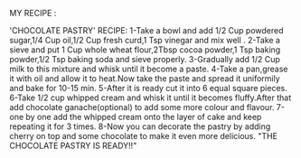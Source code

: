 MY RECIPE :

'CHOCOLATE PASTRY'
RECIPE:
1-Take a bowl and add 1/2 Cup powdered sugar,1/4 Cup oil,1/2 Cup fresh curd,1 Tsp vinegar and mix well .
2-Take a sieve and put 1 Cup whole wheat flour,2Tbsp cocoa powder,1 Tsp baking powder,1/2 Tsp baking soda and sieve properly.
3-Gradually add 1/2 Cup milk to this mixture and whisk until it become a paste.
4-Take a pan,grease it with oil and allow it to heat.Now take the paste and spread it uniformily and bake for 10-15 min.
5-After it is ready cut it into 6 equal square pieces.
6-Take 1/2 cup whipped cream and whisk it until it becomes fluffy.After that add chocolate ganache(optional) to add some more colour and flavour.
7-one by one add the whipped cream onto the layer of cake and keep repeating it for 3 times.
8-Now you can decorate the pastry by adding cherry on top and some chocolate to make it even more delicious.
 "THE CHOCOLATE PASTRY IS READY!!"